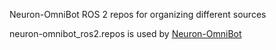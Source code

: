 Neuron-OmniBot ROS 2 repos for organizing different sources

neuron-omnibot_ros2.repos is used by [Neuron-OmniBot](https://github.com/Adlink-ROS/Neuron-OmniBot)
